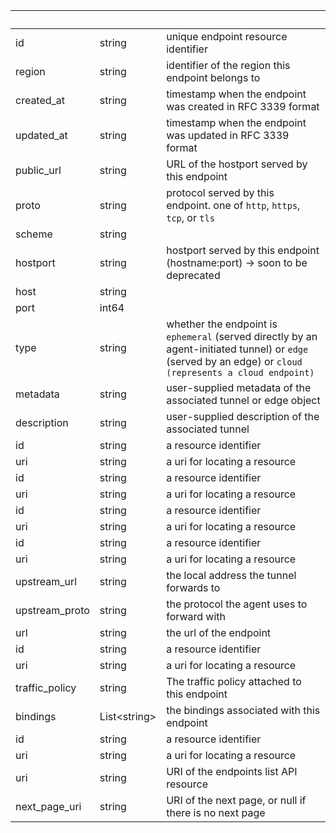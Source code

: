 <!-- Code generated for API Clients. DO NOT EDIT. -->

| &nbsp;         | &nbsp;             | &nbsp;                                                                                                                                                    |
| -------------- | ------------------ | --------------------------------------------------------------------------------------------------------------------------------------------------------- |
| id             | string             | unique endpoint resource identifier                                                                                                                       |
| region         | string             | identifier of the region this endpoint belongs to                                                                                                         |
| created_at     | string             | timestamp when the endpoint was created in RFC 3339 format                                                                                                |
| updated_at     | string             | timestamp when the endpoint was updated in RFC 3339 format                                                                                                |
| public_url     | string             | URL of the hostport served by this endpoint                                                                                                               |
| proto          | string             | protocol served by this endpoint. one of `http`, `https`, `tcp`, or `tls`                                                                                 |
| scheme         | string             |                                                                                                                                                           |
| hostport       | string             | hostport served by this endpoint (hostname:port) -> soon to be deprecated                                                                                 |
| host           | string             |                                                                                                                                                           |
| port           | int64              |                                                                                                                                                           |
| type           | string             | whether the endpoint is `ephemeral` (served directly by an agent-initiated tunnel) or `edge` (served by an edge) or `cloud (represents a cloud endpoint)` |
| metadata       | string             | user-supplied metadata of the associated tunnel or edge object                                                                                            |
| description    | string             | user-supplied description of the associated tunnel                                                                                                        |
| id             | string             | a resource identifier                                                                                                                                     |
| uri            | string             | a uri for locating a resource                                                                                                                             |
| id             | string             | a resource identifier                                                                                                                                     |
| uri            | string             | a uri for locating a resource                                                                                                                             |
| id             | string             | a resource identifier                                                                                                                                     |
| uri            | string             | a uri for locating a resource                                                                                                                             |
| id             | string             | a resource identifier                                                                                                                                     |
| uri            | string             | a uri for locating a resource                                                                                                                             |
| upstream_url   | string             | the local address the tunnel forwards to                                                                                                                  |
| upstream_proto | string             | the protocol the agent uses to forward with                                                                                                               |
| url            | string             | the url of the endpoint                                                                                                                                   |
| id             | string             | a resource identifier                                                                                                                                     |
| uri            | string             | a uri for locating a resource                                                                                                                             |
| traffic_policy | string             | The traffic policy attached to this endpoint                                                                                                              |
| bindings       | List&lt;string&gt; | the bindings associated with this endpoint                                                                                                                |
| id             | string             | a resource identifier                                                                                                                                     |
| uri            | string             | a uri for locating a resource                                                                                                                             |
| uri            | string             | URI of the endpoints list API resource                                                                                                                    |
| next_page_uri  | string             | URI of the next page, or null if there is no next page                                                                                                    |
